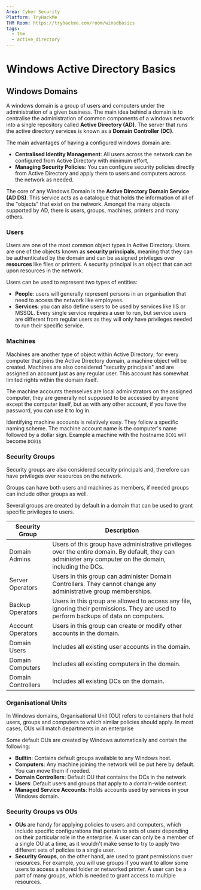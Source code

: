 ```yaml
---
Area: Cyber Security
Platform: TryHackMe
THM Room: https://tryhackme.com/room/winadbasics
tags:
  - thm
  - active_directory
---
```

# Windows Active Directory Basics
## Windows Domains
A windows domain is a group of users and computers under the administration of a given business. The main idea behind a domain is to centralise the administration of common components of a windows network into a single repository called **Active Directory (AD)**. The server that runs the active directory services is known as a **Domain Controller (DC)**.

The main advantages of having a configured windows domain are:
- **Centralised Identity Management**: All users across the network can be configured from Active Directory with minimum effort,
- **Managing Security Policies**: You can configure security policies directly from Active Directory and apply them to users and computers across the network as needed.

The core of any Windows Domain is the **Active Directory Domain Service (AD DS)**. This service acts as a catalogue that holds the information of all of the "objects" that exist on the network. Amongst the many objects supported by AD, there is users, groups, machines, printers and many others.

### Users
Users are one of the most common object types in Active Directory. Users are one of the objects known as **security principals**, meaning that they can be authenticated by the domain and can be assigned privileges over **resources** like files or printers. A security principal is an object that can act upon resources in the network.

Users can be used to represent two types of entities:
- **People**: users will generally represent persons in an organisation that need to access the network like employees.
- **Services**: you can also define users to be used by services like IIS or MSSQL. Every single service requires a user to run, but service users are different from regular users as they will only have privileges needed to run their specific service.

### Machines
Machines are another type of object within Active Directory; for every computer that joins the Active Directory domain, a machine object will be created. Machines are also considered "security principals" and are assigned an account just as any regular user. This account has somewhat limited rights within the domain itself.

The machine accounts themselves are local administrators on the assigned computer, they are generally not supposed to be accessed by anyone except the computer itself, but as with any other account, if you have the password, you can use it to log in.

Identifying machine accounts is relatively easy. They follow a specific naming scheme. The machine account name is the computer's name followed by a dollar sign. Example a machine with the hostname `DC01` will become `DC01$`

### Security Groups
Security groups are also considered security principals and, therefore can have privileges over resources on the network.

Groups can have both users and machines as members, if needed groups can include other groups as well.

Several groups are created by default in a domain that can be used to grant specific privileges to users.

| Security Group     | Description |
| ------------------ | ----------- |
| Domain Admins      | Users of this group have administrative privileges over the entire domain. By default, they can administer any computer on the domain, including the DCs.            |
| Server Operators   | Users in this group can administer Domain Controllers. They cannot change any administrative group memberships.            |
| Backup Operators   | Users in this group are allowed to access any file, ignoring their permissions. They are used to perform backups of data on computers.            |
| Account Operators  | Users in this group can create or modify other accounts in the domain.            |
| Domain Users       | Includes all existing user accounts in the domain.            |
| Domain Computers   | Includes all existing computers in the domain.            |
| Domain Controllers | Includes all existing DCs on the domain.           |

### Organisational Units
In Windows domains, Organisational Unit (OU) refers to containers that hold users, groups and computers to which similar policies should apply. In most cases, OUs will match departments in an enterprise

Some default OUs are created by Windows automatically and contain the following:
- **Builtin**: Contains default groups available to any Windows host.
- **Computers**: Any machine joining the network will be put here by default. You can move them if needed.
- **Domain Controllers**: Default OU that contains the DCs in the network
- **Users**: Default users and groups that apply to a domain-wide context.
- **Managed Service Accounts**: Holds accounts used by services in your Windows domain.

### Security Groups vs OUs
- **OUs** are handy for applying policies to users and computers, which include specific configurations that pertain to sets of users depending on their particular role in the enterprise. A user can only be a member of a single OU at a time, as it wouldn't make sense to try to apply two different sets of policies to a single user.
- **Security Groups**, on the other hand, are used to grant permissions over resources. For example, you will use groups if you want to allow some users to access a shared folder or networked printer. A user can be a part of many groups, which is needed to grant access to multiple resources.
